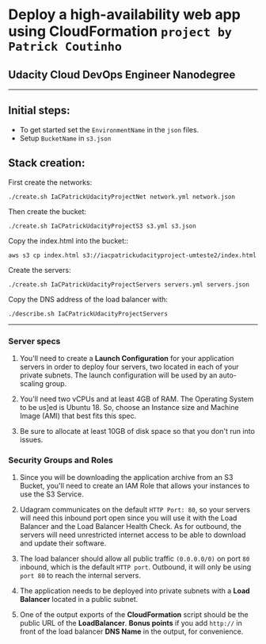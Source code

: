 # **Deploy a high-availability web app using CloudFormation** `project by Patrick Coutinho`

## Udacity Cloud DevOps Engineer Nanodegree

---

## Initial steps:

- To get started set the `EnvironmentName` in the `json` files.
- Setup `BucketName` in `s3.json`

## Stack creation:

First create the networks:

```
./create.sh IaCPatrickUdacityProjectNet network.yml network.json
```

Then create the bucket:

```
./create.sh IaCPatrickUdacityProjectS3 s3.yml s3.json
```

Copy the index.html into the bucket::

```
aws s3 cp index.html s3://iacpatrickudacityproject-umteste2/index.html
```
Create the servers:
```
./create.sh IaCPatrickUdacityProjectServers servers.yml servers.json
```

Copy the DNS address of the load balancer with:
```
./describe.sh IaCPatrickUdacityProjectServers
```

---

### Server specs

1. You'll need to create a **Launch Configuration** for your application servers in order to deploy four servers, two located in each of your private subnets. The launch configuration will be used by an auto-scaling group.

2. You'll need two vCPUs and at least 4GB of RAM. The Operating System to be us]ed is Ubuntu 18. So, choose an Instance size and Machine Image (AMI) that best fits this spec.

3. Be sure to allocate at least 10GB of disk space so that you don't run into issues.

### Security Groups and Roles

1. Since you will be downloading the application archive from an S3 Bucket, you'll need to create an IAM Role that allows your instances to use the S3 Service.

2. Udagram communicates on the default `HTTP Port: 80`, so your servers will need this inbound port open since you will use it with the Load Balancer and the Load Balancer Health Check. As for outbound, the servers will need unrestricted internet access to be able to download and update their software.

3. The load balancer should allow all public traffic `(0.0.0.0/0)` on port `80` inbound, which is the default `HTTP port`. Outbound, it will only be using `port 80` to reach the internal servers.

4. The application needs to be deployed into private subnets with a **Load Balancer** located in a public subnet.

5. One of the output exports of the **CloudFormation** script should be the public URL of the **LoadBalancer**. **Bonus points** if you add `http://` in front of the load balancer **DNS Name** in the output, for convenience.